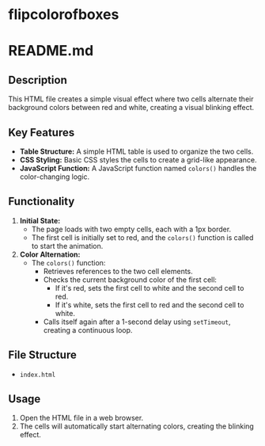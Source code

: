 # flipcolorofboxes
# README.md

## Description

This HTML file creates a simple visual effect where two cells alternate their background colors between red and white, creating a visual blinking effect.

## Key Features

- **Table Structure:** A simple HTML table is used to organize the two cells.
- **CSS Styling:** Basic CSS styles the cells to create a grid-like appearance.
- **JavaScript Function:** A JavaScript function named `colors()` handles the color-changing logic.

## Functionality

1. **Initial State:**
   - The page loads with two empty cells, each with a 1px border.
   - The first cell is initially set to red, and the `colors()` function is called to start the animation.
2. **Color Alternation:**
   - The `colors()` function:
     - Retrieves references to the two cell elements.
     - Checks the current background color of the first cell:
       - If it's red, sets the first cell to white and the second cell to red.
       - If it's white, sets the first cell to red and the second cell to white.
     - Calls itself again after a 1-second delay using `setTimeout`, creating a continuous loop.

## File Structure

- `index.html` 

## Usage

1. Open the HTML file in a web browser.
2. The cells will automatically start alternating colors, creating the blinking effect.

